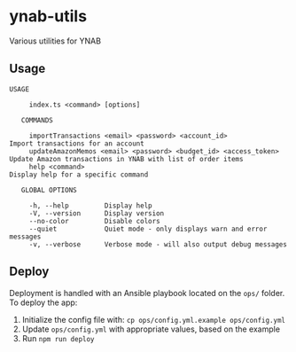# ynab-utils

Various utilities for YNAB

## Usage

```
USAGE

     index.ts <command> [options]

   COMMANDS

     importTransactions <email> <password> <account_id>                   Import transactions for an account
     updateAmazonMemos <email> <password> <budget_id> <access_token>      Update Amazon transactions in YNAB with list of order items
     help <command>                                                       Display help for a specific command

   GLOBAL OPTIONS

     -h, --help         Display help
     -V, --version      Display version
     --no-color         Disable colors
     --quiet            Quiet mode - only displays warn and error messages
     -v, --verbose      Verbose mode - will also output debug messages
```

## Deploy

Deployment is handled with an Ansible playbook located on the `ops/` folder.  To deploy the app:

1. Initialize the config file with: `cp ops/config.yml.example ops/config.yml`
2. Update `ops/config.yml` with appropriate values, based on the example
3. Run `npm run deploy`